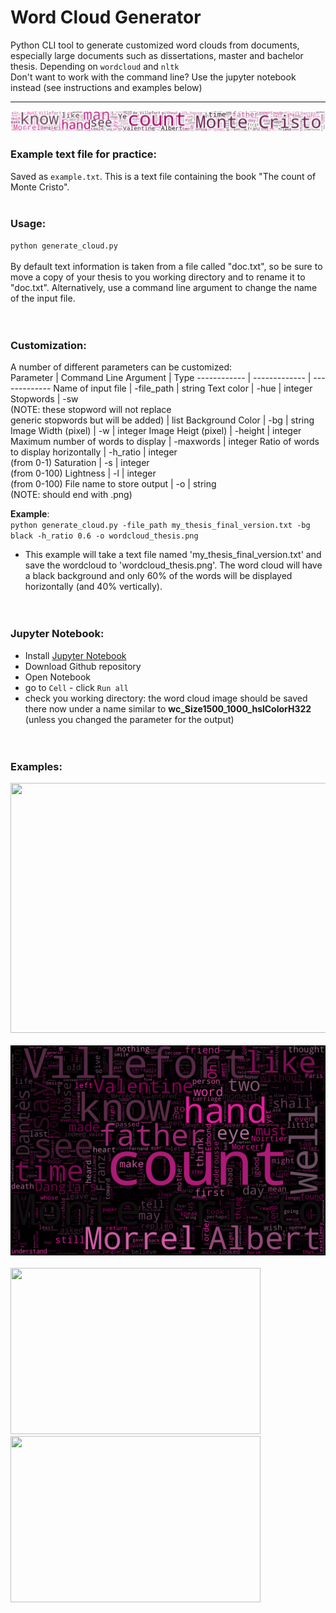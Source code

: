 # Word Cloud Generator
Python CLI tool to generate customized word clouds from documents, especially large documents such as dissertations, master and bachelor thesis. Depending on `wordcloud` and `nltk` <br>
Don't want to work with the command line? Use the jupyter notebook instead (see instructions and examples below)<hr>
![Example of word cloud, Low Height](example_output/example6_width1500_height100.png?raw=true "Custom settings")
### **Example text file for practice:**<br>
Saved as `example.txt`. This is a text file containing the book "The count of Monte Cristo".<br><br>

### **Usage:**<br>
`python generate_cloud.py`<br><br>
By default text information is taken from a file called "doc.txt", so be sure to move a copy of your thesis to you working directory and to rename it to "doc.txt". 
Alternatively, use a command line argument to change the name of the input file.<br><br><br>
### **Customization**:<br>
A number of different parameters can be customized: <br>
Parameter | Command Line Argument | Type
------------ | ------------- | -------------
Name of input file | -file_path | string
Text color | -hue | integer
Stopwords | -sw <br>(NOTE: these stopword will not replace <br>generic stopwords but will be added) | list
Background Color | -bg | string
Image Width (pixel) | -w | integer
Image Heigt (pixel) | -height | integer
Maximum number of words to display | -maxwords | integer
Ratio of words to display horizontally | -h_ratio | integer<br> (from 0-1)
Saturation | -s | integer<br> (from 0-100)
Lightness | -l | integer<br> (from 0-100)
File name to store output | -o | string <br> (NOTE: should end with .png)

**Example**:<br>
`python generate_cloud.py -file_path my_thesis_final_version.txt -bg black -h_ratio 0.6 -o wordcloud_thesis.png`<br>
 - This example will take a text file named 'my_thesis_final_version.txt' and save the wordcloud to 'wordcloud_thesis.png'. The word cloud will have a black background and only 60% of the words will be displayed horizontally (and 40% vertically).
<br><br><br>
### **Jupyter Notebook**:<br>
 - Install [Jupyter Notebook](https://test-jupyter.readthedocs.io/en/latest/install.html)
 - Download Github repository
 - Open Notebook
 - go to `Cell` - click `Run all`
 - check you working directory: the word cloud image should be saved there now under a name similar to **wc_Size1500_1000_hslColorH322** (unless you changed the parameter for the output)
<br><br><br>
### **Examples**:<br>
<img src="https://github.com/lasupernova/thesis_wordcloud_generator/blob/master/example_output/example_cloud1.png" width="600" height="400"><br><br>
![Example of word cloud with black background](example_output/blackBG.png?raw=true "Custom settings")<br><br>
<img src="https://github.com/lasupernova/thesis_wordcloud_generator/blob/master/example_output/example2_saturation25_lightness90.png" width="400" height="266">
<img src="https://github.com/lasupernova/thesis_wordcloud_generator/blob/master/example_output/example3_randomHue.png" width="400" height="266">





